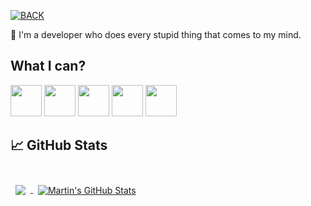 [![BACK](https://raw.githubusercontent.com/DanyCoolDev/DanyCoolDev/master/bck.png)](https://danycool.eu)

👋 I'm a developer who does every stupid thing that comes to my mind.

## What I can?
<img src="https://raw.githubusercontent.com/DanyCoolDev/DanyCoolDev/master/js.png" width="50" height="50"> <img src="https://raw.githubusercontent.com/DanyCoolDev/DanyCoolDev/master/java.jpg" width="50" height="50"> <img src="https://raw.githubusercontent.com/DanyCoolDev/DanyCoolDev/master/php.jpg" width="50" height="50"> <img src="https://raw.githubusercontent.com/DanyCoolDev/DanyCoolDev/master/html.png" width="50" height="50"> <img src="https://raw.githubusercontent.com/DanyCoolDev/DanyCoolDev/master/c#.png" width="50" height="50">




## &#x1f4c8; GitHub Stats

<br>

<a href="https://github.com/DanyCoolDev">
  <img align="center" style="margin:0.5rem" src="https://github-readme-stats.vercel.app/api/top-langs/?username=braydoncoyer&hide=html,css&title_color=ffffff&text_color=c9cacc&icon_color=4AB197&bg_color=1A2B34" />
</a>

<a href="https://github.com/DanyCoolDev">
  <img align="center" style="margin:0.5rem" src="https://github-readme-stats.vercel.app/api?username=braydoncoyer&show_icons=true&line_height=27&count_private=true&title_color=ffffff&text_color=c9cacc&icon_color=4AB097&bg_color=1A2B34" alt="Martin's GitHub Stats" />
</a>

<br>
<br>
